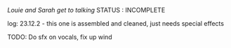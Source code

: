 *Louie and Sarah get to talking*
STATUS : INCOMPLETE

log:
23.12.2 - this one is assembled and cleaned, just needs special effects

TODO: Do sfx on vocals, fix up wind